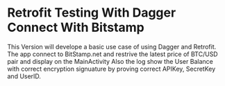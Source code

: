 # Retrofit Testing With Dagger Connect With Bitstamp

This Version will develope a basic use case of using Dagger and Retrofit.
The app connect to BitStamp.net and restrive the latest price of BTC/USD pair and display on the MainActivity
Also the log show the User Balance with correct encryption signuature by proving correct APIKey, SecretKey and UserID.
